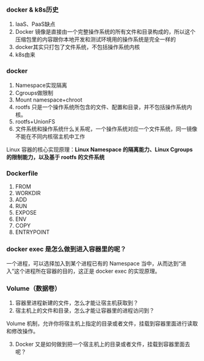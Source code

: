 ### docker & k8s历史

1. IaaS、PaaS缺点
2. Docker 镜像是直接由一个完整操作系统的所有文件和目录构成的，所以这个压缩包里的内容跟你本地开发和测试环境用的操作系统是完全一样的
3. docker其实只打包了文件系统，不包括操作系统内核
4. k8s由来

### docker

1. Namespace实现隔离
2. Cgroups做限制
3. Mount namespace+chroot
4. rootfs 只是一个操作系统所包含的文件、配置和目录，并不包括操作系统内核。
5. rootfs+UnionFS
6. 文件系统和操作系统什么关系呢，一个操作系统对应一个文件系统，同一镜像不能在不同内核宿主机中工作

Linux 容器的核心实现原理：**Linux Namespace 的隔离能力、Linux Cgroups 的限制能力，以及基于 rootfs 的文件系统**

### Dockerfile

1. FROM
2. WORKDIR
3. ADD
4. RUN
5. EXPOSE
6. ENV
7. COPY
8. ENTRYPOINT

### docker exec 是怎么做到进入容器里的呢？

一个进程，可以选择加入到某个进程已有的 Namespace 当中，从而达到“进入”这个进程所在容器的目的，这正是 docker exec 的实现原理。

### Volume（数据卷）

1. 容器里进程新建的文件，怎么才能让宿主机获取到？
2. 宿主机上的文件和目录，怎么才能让容器里的进程访问到？

Volume 机制，允许你将宿主机上指定的目录或者文件，挂载到容器里面进行读取和修改操作。

3. Docker 又是如何做到把一个宿主机上的目录或者文件，挂载到容器里面去呢？